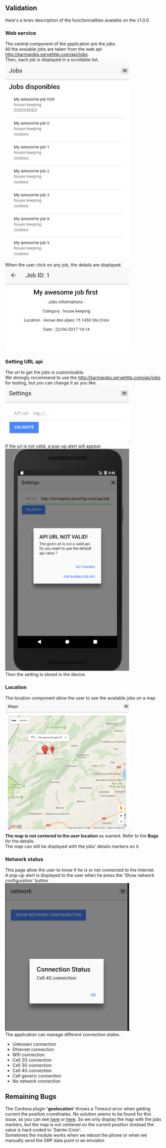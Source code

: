## Validation
Here's a briev description of the functionnalities avaiable on the v1.0.0.

### Web service
The central component of the application are the jobs.  
All the avaiable jobs are taken from the web api http://karmajobs.servehttp.com/api/jobs.  
Then, each job is displayed in a scrollable list.  
<img src="resources/job_list.png" width="400" />    
When the user click on any job, the details are displayed.  
<img src="resources/job_details.png" width="400" />  

### Setting URL api
The url to get the jobs is customisable.   
We strongly recommend to use the http://karmajobs.servehttp.com/api/jobs for testing, but you can change it as you like.    
<img src="resources/settings.png" width="400" />.  
If the url is not valid, a pop-up alert will appear.  
<img src="resources/settings_alert.png" width="400" />    
Then the setting is stored in the device.

### Location
The location component allow the user to see the available jobs on a map  
<img src="resources/maps.png" width="400" />.  
**The map is not centered to the user location** as wanted. Refer to the **Bugs** for the details.  
The map can still be displayed with the jobs' details markers on it.

### Network status
This page allow the user to know if he is or not connected to the internet.  
A pop-up alert is displayed to the user when he press the 'Show network configuration' button  
<img src="resources/network.png" width="400" />.  
The application can manage different connection states.
- Unknown connection
- Ethernet connection
- Wifi connection
- Cell 2G connection
- Cell 3G connection
- Cell 4G connection
- Cell generic connection
- No network connection

## Remaining Bugs
The Cordova plugin **'geolocation'** throws a Timeout error when getting current the position coordinates.
No solution seems to be found for this issue, as you can see [here](https://stackoverflow.com/questions/29411697/timeout-about-geolocation-always-reached-when-position-mode-is-set-to-device-on) or [here](https://github.com/ionic-team/ng-cordova/issues/743).
So we only display the map with the jobs markers, but the map is not centered on the current position (instead the value is hard-coded to 'Sainte-Croix'.  
Sometimes the module works when we reboot the phone or when we manually send the GRP data point in an emulator.

